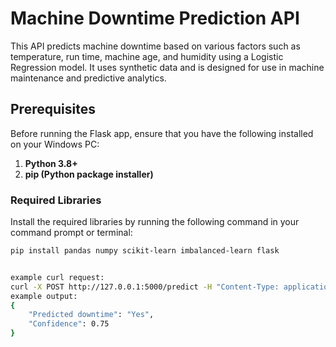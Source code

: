 

# Machine Downtime Prediction API

This API predicts machine downtime based on various factors such as temperature, run time, machine age, and humidity using a Logistic Regression model. It uses synthetic data and is designed for use in machine maintenance and predictive analytics.

## Prerequisites

Before running the Flask app, ensure that you have the following installed on your Windows PC:

1. **Python 3.8+**
2. **pip (Python package installer)**

### Required Libraries

Install the required libraries by running the following command in your command prompt or terminal:

```bash
pip install pandas numpy scikit-learn imbalanced-learn flask


example curl request:
curl -X POST http://127.0.0.1:5000/predict -H "Content-Type: application/json" -d "{\"Temperature\": 85.5, \"Run_Time\": 150, \"Machine_Age\": 5, \"Humidity\": 60}"
example output:
{
    "Predicted downtime": "Yes",
    "Confidence": 0.75
}
